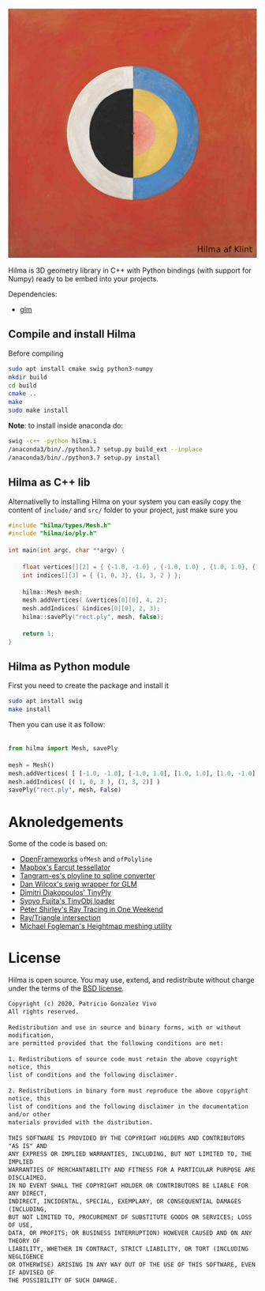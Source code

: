 
![](docs/00.jpg)

Hilma is 3D geometry library in C++ with Python bindings (with support for Numpy) ready to be embed into your projects. 

Dependencies:

* [glm](https://github.com/g-truc/glm)

## Compile and install Hilma

Before compiling 

```bash
sudo apt install cmake swig python3-numpy  
mkdir build
cd build
cmake ..
make
sudo make install 
```

**Note**: to install inside anaconda do:
```bash
swig -c++ -python hilma.i
/anaconda3/bin/./python3.7 setup.py build_ext --inplace
/anaconda3/bin/./python3.7 setup.py install 
```

## Hilma as C++ lib

Alternativelly to installing Hilma on your system you can easily copy the content of `include/` and `src/` folder to your project, just make sure you 


```cpp
#include "hilma/types/Mesh.h"
#include "hilma/io/ply.h"

int main(int argc, char **argv) {

    float vertices[][2] = { {-1.0, -1.0} , {-1.0, 1.0} , {1.0, 1.0}, {1.0, -1.0} };
    int indices[][3] = { {1, 0, 3}, {1, 3, 2 } };

    hilma::Mesh mesh;
    mesh.addVertices( &vertices[0][0], 4, 2);
    mesh.addIndices( &indices[0][0], 2, 3);
    hilma::savePly("rect.ply", mesh, false);

    return 1;
}
```

## Hilma as Python module

First you need to create the package and install it

```bash
sudo apt install swig
make install
```

Then you can use it as follow:

```python

from hilma import Mesh, savePly

mesh = Mesh()
mesh.addVertices( [ [-1.0, -1.0], [-1.0, 1.0], [1.0, 1.0], [1.0, -1.0] ] )
mesh.addIndices( [( 1, 0, 3 ), (1, 3, 2)] ) 
savePly("rect.ply", mesh, False)

```

# Aknoledgements 

Some of the code is based on:

* [OpenFrameworks](https://openframeworks.cc/) `ofMesh` and `ofPolyline`
* [Mapbox's Earcut tessellator](https://github.com/mapbox/earcut)
* [Tangram-es's ployline to spline converter](https://github.com/tangrams/tangram-es/blob/master/core/src/util/builders.cpp)
* [Dan Wilcox's swig wrapper for GLM](https://github.com/danomatika/swig-openframeworks)
* [Dimitri Diakopoulos' TinyPly](https://github.com/ddiakopoulos/tinyply)
* [Syoyo Fujita's TinyObj loader](https://github.com/tinyobjloader/tinyobjloader)
* [Peter Shirley's Ray Tracing in One Weekend ](https://raytracing.github.io/books/RayTracingInOneWeekend.html)
* [Ray/Triangle intersection](https://www.scratchapixel.com/lessons/3d-basic-rendering/ray-tracing-rendering-a-triangle)
* [Michael Fogleman's Heightmap meshing utility](https://github.com/fogleman/hmm)

# License

Hilma is open source. You may use, extend, and redistribute without charge under the terms of the [BSD license](LICENSE).

```
Copyright (c) 2020, Patricio Gonzalez Vivo
All rights reserved.

Redistribution and use in source and binary forms, with or without modification, 
are permitted provided that the following conditions are met:

1. Redistributions of source code must retain the above copyright notice, this
list of conditions and the following disclaimer.

2. Redistributions in binary form must reproduce the above copyright notice, this
list of conditions and the following disclaimer in the documentation and/or other
materials provided with the distribution.

THIS SOFTWARE IS PROVIDED BY THE COPYRIGHT HOLDERS AND CONTRIBUTORS "AS IS" AND 
ANY EXPRESS OR IMPLIED WARRANTIES, INCLUDING, BUT NOT LIMITED TO, THE IMPLIED 
WARRANTIES OF MERCHANTABILITY AND FITNESS FOR A PARTICULAR PURPOSE ARE DISCLAIMED. 
IN NO EVENT SHALL THE COPYRIGHT HOLDER OR CONTRIBUTORS BE LIABLE FOR ANY DIRECT, 
INDIRECT, INCIDENTAL, SPECIAL, EXEMPLARY, OR CONSEQUENTIAL DAMAGES (INCLUDING, 
BUT NOT LIMITED TO, PROCUREMENT OF SUBSTITUTE GOODS OR SERVICES; LOSS OF USE, 
DATA, OR PROFITS; OR BUSINESS INTERRUPTION) HOWEVER CAUSED AND ON ANY THEORY OF 
LIABILITY, WHETHER IN CONTRACT, STRICT LIABILITY, OR TORT (INCLUDING NEGLIGENCE 
OR OTHERWISE) ARISING IN ANY WAY OUT OF THE USE OF THIS SOFTWARE, EVEN IF ADVISED OF
THE POSSIBILITY OF SUCH DAMAGE.
```